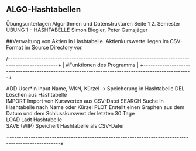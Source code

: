 ## ALGO-Hashtabellen
Übungsunterlagen Algorithmen und Datenstrukturen Seite 1
2. Semester
ÜBUNG 1 – HASHTABELLE 
Simon Biegler, Peter Gamsjäger

##Verwaltung von Aktien in Hashtabelle. Aktienkurswerte liegen im CSV-Format im Source Directory vor.

 
/---------------------------------------------------------------------------------------------------+
| #Funktionen des Programms                                                                         |
+---------------------------------------------------------------------------------------------------+

 ADD           User*in input Name, WKN, Kürzel -> Speicherung in Hashtabelle
 DEL           Löschen aus Hashtabelle    
 IMPORT        Import von Kurswerten aus CSV-Datei 
 SEARCH        Suche in Hashtabelle nach Name oder Kürzel 
 PLOT          Erstellt einen Graphen aus dem Datum und dem Schlusskurswert der letzten 30 Tage        
 LOAD          Lädt Hashtabelle               
 SAVE (WIP)    Speichert Hashtabelle als CSV-Datei
 
+---------------------------------------------------------------------------------------------------+  
  



